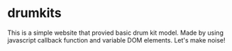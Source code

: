 # drumkits
This is a simple website that provied basic drum kit model.
Made by using javascript callback function and variable DOM elements.
Let's make noise!
